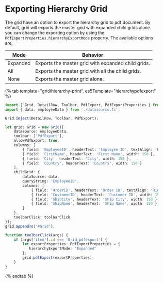 # Exporting Hierarchy Grid

The grid have an option to export the hierarchy grid to pdf document. By default, grid will exports the master grid with expanded child grids alone. you can change the exporting option by using the `PdfExportProperties.hierarchyExportMode` property. The available options are,

| Mode     | Behavior    |
|----------|-------------|
| Expanded | Exports the master grid with expanded child grids. |
| All      | Exports the master grid with all the child grids. |
| None     | Exports the master grid alone. |

{% tab template="grid/hierarchy-print", es5Template="hierarchypdfexport" %}

```typescript
import { Grid, DetailRow, Toolbar, PdfExport, PdfExportProperties } from '@syncfusion/ej2-grids';
import { data, employeeData } from './datasource.ts';

Grid.Inject(DetailRow, Toolbar, PdfExport);

let grid: Grid = new Grid({
    dataSource: employeeData,
    toolbar: ['PdfExport'],
    allowPdfExport: true,
    columns: [
        { field: 'EmployeeID', headerText: 'Employee ID', textAlign: 'Right', width: 120 },
        { field: 'FirstName', headerText: 'First Name', width: 150 },
        { field: 'City', headerText: 'City', width: 150 },
        { field: 'Country', headerText: 'Country', width: 150 }
    ],
    childGrid: {
        dataSource: data,
        queryString: 'EmployeeID',
        columns: [
            { field: 'OrderID', headerText: 'Order ID', textAlign: 'Right', width: 120 },
            { field: 'CustomerID', headerText: 'Customer ID', width: 150 },
            { field: 'ShipCity', headerText: 'Ship City', width: 150 },
            { field: 'ShipName', headerText: 'Ship Name', width: 150 }
        ]
    },
    toolbarClick: toolbarClick
});
grid.appendTo('#Grid');

function toolbarClick(args) {
    if (args['item'].id === 'Grid_pdfexport') {
        let exportProperties: PdfExportProperties = {
           hierarchyExportMode: "Expanded"
        };
        grid.pdfExport(exportProperties);
    }
}

```

{% endtab %}